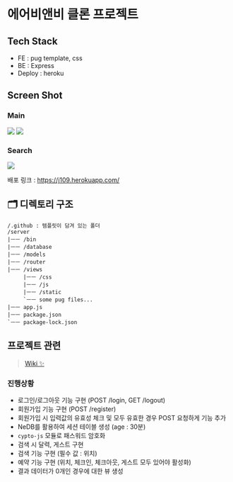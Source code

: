 # 에어비앤비 클론 프로젝트

## Tech Stack
- FE : pug template, css
- BE : Express
- Deploy : heroku

## Screen Shot

### Main
![](https://i.imgur.com/IiHy4A6.jpg)
![](https://i.imgur.com/IB40HQG.png)

### Search
![](https://i.imgur.com/wRZVCUL.png)

배포 링크 : https://j109.herokuapp.com/

## 🗂 디렉토리 구조
```
/.github : 템플릿이 담겨 있는 폴더
/server
|ㅡㅡ /bin
|ㅡㅡ /database
|ㅡㅡ /models
|ㅡㅡ /router
|ㅡㅡ /views
     |ㅡㅡ /css
     |ㅡㅡ /js
     |ㅡㅡ /static
     `ㅡㅡ some pug files...
|ㅡㅡ app.js
|ㅡㅡ package.json
`ㅡㅡ package-lock.json
```

## 프로젝트 관련
> [Wiki ✨](https://github.com/sbyeol3/javascript-w1-airbnb/wiki)

### 진행상황

- 로그인/로그아웃 기능 구현 (POST /login, GET /logout)
- 회원가입 기능 구현 (POST /register)
- 회원가입 시 입력값의 유효성 체크 및 모두 유효한 경우 POST 요청하게 기능 추가
- NeDB를 활용하여 세션 테이블 생성 (age : 30분)
- `cypto-js` 모듈로 패스워드 암호화
- 검색 시 달력, 게스트 구현
- 검색 기능 구현 (필수 값 : 위치)
- 예약 기능 구현 (위치, 체크인, 체크아웃, 게스트 모두 있어야 활성화)
- 결과 데이터가 0개인 경우에 대한 뷰 생성